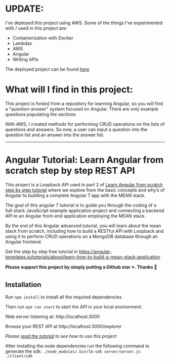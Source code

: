 # UPDATE:
I've deployed this project using AWS. Some of the things I've experimented with / used in this project are:

- Containerization with Docker
- Lambdas
- AWS
- Angular
- Writing APIs

The deployed project can be found [here](http://connerbucket1.s3-website-us-east-1.amazonaws.com/)

# What will I find in this project:

This project is forked from a repository for learning Angular, so you will find a "question-answer" system focused on Angular. There are only example questions populating the sections

With AWS, I created methods for performing CRUD operations on the lists of questions and answers. So now, a user can input a question into the question list and an answer into the answer list.

---

# Angular Tutorial: Learn Angular from scratch step by step REST API

This project is a Loopback API used in part 2 of [Learn Angular from scratch step by step tutorial](https://angular-templates.io/tutorials/about/learn-angular-from-scratch-step-by-step) where we explore from the basic concepts and why’s of Angular to building a complete Angular 7 app with the MEAN stack.

The goal of this angular 7 tutorial is to guide you through the coding of a full-stack JavaScript example application project and connecting a backend API to an Angular front-end application employing the MEAN stack.

By the end of this Angular advanced tutorial, you will learn about the mean stack from scratch, including how to build a RESTful API with Loopback and using it to perform CRUD operations on a MongoDB database through an Angular frontend.

Get the step by step free tutorial in https://angular-templates.io/tutorials/about/learn-how-to-build-a-mean-stack-application

**Please support this project by simply putting a Github star ⭐. Thanks 🙏**


## Installation

Run `npm install` to install all the required dependencies

Then run `npm run start` to start the API in your local environment.

Web server listening at: http://localhost:3000

Browse your REST API at http://localhost:3000/explorer

*Please [read the tutorial](https://angular-templates.io/tutorials/about/learn-how-to-build-a-mean-stack-application) to see how to use this project*

After installing the node dependencies run the following command to generate the sdk:
`./node_modules/.bin/lb-sdk server/server.js ./client/sdk`
